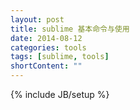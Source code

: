 ```yaml
---
layout: post
title: sublime 基本命令与使用
date: 2014-08-12
categories: tools
tags: [sublime, tools]
shortContent: ""
---
```

{% include JB/setup %}